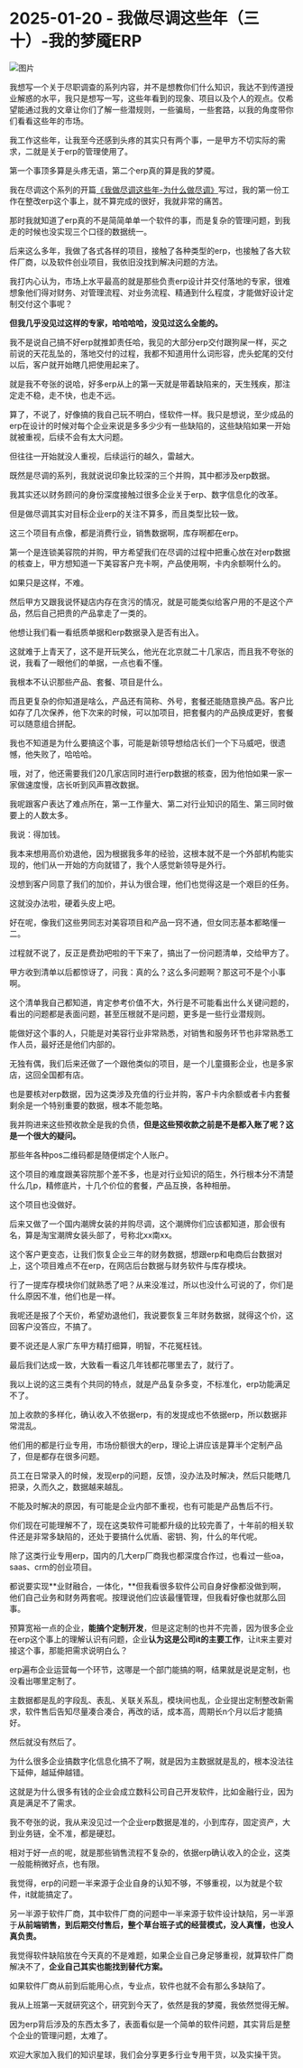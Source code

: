 # 2025-01-20 - 我做尽调这些年（三十）-我的梦魇ERP

![图片](https://mmbiz.qpic.cn/mmbiz_jpg/JTrAVGgvYRH4YjiabC3JdD8GuyXBbqllibAt0jQmfN2Aq3txEXqkwA86u1t4udaPfCjnbduiaZKXEwfXblETOn9oA/640?wx_fmt=jpeg&from=appmsg&tp=webp&wxfrom=5&wx_lazy=1)

我想写一个关于尽职调查的系列内容，并不是想教你们什么知识，我达不到传道授业解惑的水平，我只是想写一写，这些年看到的现象、项目以及个人的观点。仅希望能通过我的文章让你们了解一些潜规则，一些骗局，一些套路，以我的角度带你们看看这些年的市场。

我工作这些年，让我至今还感到头疼的其实只有两个事，一是甲方不切实际的需求，二就是关于erp的管理使用了。

第一个事顶多算是头疼无语，第二个erp真的算是我的梦魇。

我在尽调这个系列的开篇[《我做尽调这些年-为什么做尽调》](https://mp.weixin.qq.com/s?__biz=MzUyNTI2NTY0MQ==&mid=2247489402&idx=1&sn=bfe0c26771c1ca5a80db19923f3b0e62&scene=21#wechat_redirect)写过，我的第一份工作在整改erp这个事上，就不算完成的很好，我就非常的痛苦。

那时我就知道了erp真的不是简简单单一个软件的事，而是复杂的管理问题，到我走的时候也没实现三个口径的数据统一。

后来这么多年，我做了各式各样的项目，接触了各种类型的erp，也接触了各大软件厂商，以及软件创业项目，我依旧没找到解决问题的方法。

我打内心认为，市场上水平最高的就是那些负责erp设计并交付落地的专家，很难想象他们得对财务、对管理流程、对业务流程、精通到什么程度，才能做好设计定制交付这个事呢？

**但我几乎没见过这样的专家，哈哈哈哈，没见过这么全能的。**

我不是说自己搞不好erp就推卸责任哈，我见的大部分erp交付跟狗屎一样，买之前说的天花乱坠的，落地交付的过程，我都不知道用什么词形容，虎头蛇尾的交付以后，客户就开始瞎几把使用起来了。

就是我不夸张的说哈，好多erp从上的第一天就是带着缺陷来的，天生残疾，那注定走不稳，走不快，也走不远。

算了，不说了，好像搞的我自己玩不明白，怪软件一样。我只是想说，至少成品的erp在设计的时候对每个企业来说是多多少少有一些缺陷的，这些缺陷如果一开始就被重视，后续不会有太大问题。

但往往一开始就没人重视，后续运行的越久，雷越大。

既然是尽调的系列，我就说说印象比较深的三个并购，其中都涉及erp数据。

我其实还以财务顾问的身份深度接触过很多企业关于erp、数字信息化的改革。

但是做尽调其实对目标企业erp的关注不算多，而且类型比较一致。

这三个项目有点像，都是消费行业，销售数据啊，库存啊都在erp。

第一个是连锁美容院的并购，甲方希望我们在尽调的过程中把重心放在对erp数据的核查上，甲方想知道一下美容客户充卡啊，产品使用啊，卡内余额啊什么的。

如果只是这样，不难。

然后甲方又跟我说怀疑店内存在贪污的情况，就是可能类似给客户用的不是这个产品，然后自己把贵的产品拿走了一类的。

他想让我们看一看纸质单据和erp数据录入是否有出入。

这就难于上青天了，这不是开玩笑么，他光在北京就二十几家店，而且我不夸张的说，我看了一眼他们的单据，一点也看不懂。

我根本不认识那些产品、套餐、项目是什么。

而且更复杂的你知道是啥么，产品还有简称、外号，套餐还能随意换产品。客户比如存了几次保养，他下次来的时候，可以加项目，把套餐内的产品换成更好，套餐可以随意组合拼配。

我也不知道是为什么要搞这个事，可能是新领导想给店长们一个下马威吧，很遗憾，他失败了，哈哈哈。

哦，对了，他还需要我们20几家店同时进行erp数据的核查，因为他怕如果一家一家做速度慢，店长听到风声篡改数据。

我呢跟客户表达了难点所在，第一工作量大、第二对行业知识的陌生、第三同时做要上的人数太多。

我说：得加钱。

我本来想用高价劝退他，因为根据我多年的经验，这根本就不是一个外部机构能实现的，他们从一开始的方向就错了，我个人感觉新领导是外行。

没想到客户同意了我们的加价，并认为很合理，他们也觉得这是一个艰巨的任务。

这就没办法啦，硬着头皮上吧。

好在呢，像我们这些男同志对美容项目和产品一窍不通，但女同志基本都略懂一二。

过程就不说了，反正是费劲吧啦的干下来了，搞出了一份问题清单，交给甲方了。

甲方收到清单以后都惊讶了，问我：真的么？这么多问题啊？那这可不是个小事啊。

这个清单我自己都知道，肯定参考价值不大，外行是不可能看出什么关键问题的，看出的问题都是表面问题，甚至压根就不是问题，更多是一些行业潜规则。

能做好这个事的人，只能是对美容行业非常熟悉，对销售和服务环节也非常熟悉工作人员，最好还是他们内部的。

无独有偶，我们后来还做了一个跟他类似的项目，是一个儿童摄影企业，也是多家店，这回全国都有店。

也是要核对erp数据，因为这类涉及充值的行业并购，客户卡内余额或者卡内套餐剩余是一个特别重要的数据，根本不能忽略。

我并购进来这些预收款全是我的负债，**但是这些预收款之前是不是都入账了呢？这是一个很大的疑问。**

那些年各种pos二维码都是随便绑定个人账户。

这个项目的难度跟美容院那个差不多，也是对行业知识的陌生，外行根本分不清楚什么几p，精修底片，十几个价位的套餐，产品互换，各种相册。

这个项目也没做好。

后来又做了一个国内潮牌女装的并购尽调，这个潮牌你们应该都知道，那会很有名，算是淘宝潮牌女装头部了，号称北xx南xx。

这个客户更变态，让我们恢复企业三年的财务数据，想跟erp和电商后台数据对上，这个项目难点不在erp，在网店后台数据与财务软件与库存模块。

行了一提库存模块你们就熟悉了吧？从来没准过，所以也没什么可说的了，你们是什么原因不准，他们也是一样。

我呢还是报了个天价，希望劝退他们，我说要恢复三年财务数据，就得这个价，这回客户没答应，不搞了。

要不说还是人家广东甲方精打细算，明智，不花冤枉钱。

最后我们达成一致，大致看一看这几年钱都花哪里去了，就行了。

我以上说的这三类有个共同的特点，就是产品复杂多变，不标准化，erp功能满足不了。

加上收款的多样化，确认收入不依据erp，有的发提成也不依据erp，所以数据非常混乱。

他们用的都是行业专用，市场份额很大的erp，理论上讲应该是算半个定制产品了，但是都存在很多问题。

员工在日常录入的时候，发现erp的问题，反馈，没办法及时解决，然后只能瞎几把录，久而久之，数据越来越乱。

不能及时解决的原因，有可能是企业内部不重视，也有可能是产品售后不行。

你们现在可能理解不了，现在这类软件可能都升级的比较完善了，十年前的相关软件还是非常多缺陷的，还处于要搞什么优盾、密钥、狗，什么的年代呢。

除了这类行业专用erp，国内的几大erp厂商我也都深度合作过，也看过一些oa，saas、crm的创业项目。

都说要实现**业财融合，一体化，**但我看很多软件公司自身好像都没做到啊，他们自己业务和财务两套呢。按理说他们应该最懂管理，但我看好像也就那么回事。

预算宽裕一点的企业，**能搞个定制开发**，但是这定制的也并不完善，因为很多企业在erp这个事上的理解认识有问题，企业**认为这是公司it的主要工作**，让it来主要对接这个事，那能把需求说明白么？

erp遍布企业运营每一个环节，这哪是一个部门能搞的啊，结果就是说是定制，也没看出哪里定制了。

主数据都是乱的字段乱、表乱、关联关系乱，模块间也乱，企业提出定制整改新需求，软件售后告知尽量凑合凑合，再改的话，成本高，周期长n个月以后才能搞好。

然后就没有然后了。

为什么很多企业搞数字化信息化搞不了啊，就是因为主数据就是乱的，根本没法往下延伸，越延伸越错。

这就是为什么很多有钱的企业会成立数科公司自己开发软件，比如金融行业，因为真是满足不了需求。

我不夸张的说，我从来没见过一个企业erp数据是准的，小到库存，固定资产，大到业务链，全不准，都是硬怼。

相对于好一点的呢，就是那些销售流程不复杂的，依据erp确认收入的企业，这类一般能稍微好点，也有限。

我觉得，erp的问题一半来源于企业自身的认知不够，不够重视，以为就是个软件，it就能搞定了。

另一半源于软件厂商，其中软件厂商的问题中一半来源于软件设计缺陷，另一半源于**从前端销售，到后期交付售后，整个草台班子式的经营模式，没人真懂，也没人真负责。**

我觉得软件缺陷放在今天真的不是难题，如果企业自己身足够重视，就算软件厂商解决不了，**企业自己其实也能找到替代方案。**

如果软件厂商从前到后能用心点，专业点，软件也就不会有那么多缺陷了。

我从上班第一天就研究这个，研究到今天了，依然是我的梦魇，我依然觉得无解。

因为erp背后涉及的东西太多了，表面看似是一个简单的软件问题，其实背后是整个企业的管理问题，太难了。

欢迎大家加入我们的知识星球，我们会分享更多行业专用干货，以及实操干货。